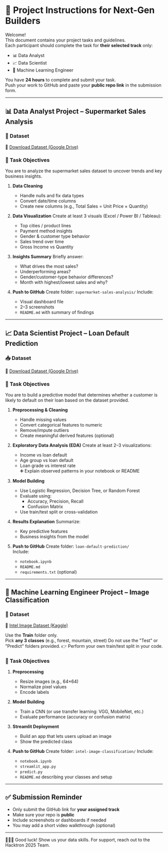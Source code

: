 # 🚀 Project Instructions for Next-Gen Builders


Welcome!  
This document contains your project tasks and guidelines.  
Each participant should complete the task for **their selected track** only:

- 📊 Data Analyst
- 📈 Data Scientist
- 🤖 Machine Learning Engineer

You have **24 hours** to complete and submit your task.  
Push your work to GitHub and paste your **public repo link** in the submission form.

---

## 📊 Data Analyst Project – Supermarket Sales Analysis

### 📁 Dataset
🔗 [Download Dataset (Google Drive)](https://drive.google.com/drive/folders/1ZO7eDc6A7fCPPsBTAfplcXdwQ3H-yHr4)

### 🎯 Task Objectives
You are to analyze the supermarket sales dataset to uncover trends and key business insights.
1. **Data Cleaning**
   - Handle nulls and fix data types
   - Convert date/time columns
   - Create new columns (e.g., Total Sales = Unit Price × Quantity)

2. **Data Visualization**
   Create at least 3 visuals (Excel / Power BI / Tableau):
   - Top cities / product lines
   - Payment method insights
   - Gender & customer type behavior
   - Sales trend over time
   - Gross Income vs Quantity

3. **Insights Summary**
   Briefly answer:
   - What drives the most sales?
   - Underperforming areas?
   - Gender/customer-type behavior differences?
   - Month with highest/lowest sales and why?

4. **Push to GitHub**
   Create folder: `supermarket-sales-analysis/`
   Include:
   - Visual dashboard file
   - 2–3 screenshots
   - `README.md` with summary of findings

---
## 📈 Data Scientist Project – Loan Default Prediction

### 📥 Dataset  
🔗 [Download Dataset (Google Drive)](https://drive.google.com/file/d/1ZWlARDidjll5Wf2m8e-TQI8-gjcBKM1I/view?usp=drivesdk)

### 🎯 Task Objectives
You are to build a predictive model that determines whether a customer is likely to default on their loan based on the dataset provided.
1. **Preprocessing & Cleaning**
   - Handle missing values  
   - Convert categorical features to numeric  
   - Remove/impute outliers  
   - Create meaningful derived features (optional)

2. **Exploratory Data Analysis (EDA)**
   Create at least 2–3 visualizations:
   - Income vs loan default  
   - Age group vs loan default  
   - Loan grade vs interest rate  
   ➕ Explain observed patterns in your notebook or README

3. **Model Building**
   - Use Logistic Regression, Decision Tree, or Random Forest  
   - Evaluate using:
     - Accuracy, Precision, Recall  
     - Confusion Matrix  
   - Use train/test split or cross-validation

4. **Results Explanation**
   Summarize:
   - Key predictive features  
   - Business insights from the model

5. **Push to GitHub**
   Create folder: `loan-default-prediction/`  
   Include:
   - `notebook.ipynb`  
   - `README.md`  
   - `requirements.txt` (optional)
---

## 🤖 Machine Learning Engineer Project – Image Classification

### 📁 Dataset  
🔗 [Intel Image Dataset (Kaggle)](https://www.kaggle.com/datasets/puneet6060/intel-image-classification)

Use the **Train** folder only.  
Pick **any 3 classes** (e.g., forest, mountain, street)
Do not use the "Test" or "Predict" folders provided.
👉 Perform your own train/test split in your code.

### 🎯 Task Objectives

1. **Preprocessing**
   - Resize images (e.g., 64×64)
   - Normalize pixel values
   - Encode labels

2. **Model Building**
   - Train a CNN (or use transfer learning: VGG, MobileNet, etc.)
   - Evaluate performance (accuracy or confusion matrix)

3. **Streamlit Deployment**
   - Build an app that lets users upload an image
   - Show the predicted class

4. **Push to GitHub**
   Create folder: `intel-image-classification/`
   Include:
   - `notebook.ipynb`
   - `streamlit_app.py`
   - `predict.py`
   - `README.md` describing your classes and setup

---

## ✅ Submission Reminder

- Only submit the GitHub link for **your assigned track**
- Make sure your repo is **public**
- Include screenshots or dashboards if needed
- You may add a short video walkthrough (optional)

---

👩🏽‍💻 Good luck! Show us your data skills.
For support, reach out to the Hacktron 2025 Team.
